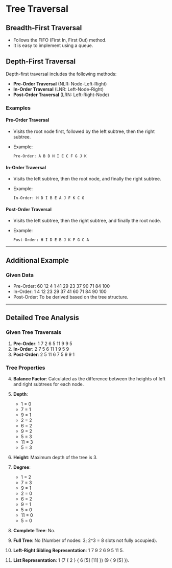 # Tree Traversal

## Breadth-First Traversal

- Follows the FIFO (First In, First Out) method.
- It is easy to implement using a queue.

## Depth-First Traversal

Depth-first traversal includes the following methods:

- **Pre-Order Traversal** (NLR: Node-Left-Right)
- **In-Order Traversal** (LNR: Left-Node-Right)
- **Post-Order Traversal** (LRN: Left-Right-Node)

### Examples

#### Pre-Order Traversal

- Visits the root node first, followed by the left subtree, then the right subtree.
- Example:
    
    ```
    Pre-Order: A B D H I E C F G J K
    ```
    

#### In-Order Traversal

- Visits the left subtree, then the root node, and finally the right subtree.
- Example:
    
    ```
    In-Order: H D I B E A J F K C G
    ```
    

#### Post-Order Traversal

- Visits the left subtree, then the right subtree, and finally the root node.
- Example:
    
    ```
    Post-Order: H I D E B J K F G C A
    ```
    

---

## Additional Example

### Given Data

- Pre-Order: 60 12 4 1 41 29 23 37 90 71 84 100
- In-Order: 1 4 12 23 29 37 41 60 71 84 90 100
- Post-Order: To be derived based on the tree structure.

---

## Detailed Tree Analysis

### Given Tree Traversals

1. **Pre-Order**: 1 7 2 6 5 11 9 9 5
2. **In-Order**: 2 7 5 6 11 1 9 5 9
3. **Post-Order**: 2 5 11 6 7 5 9 9 1

### Tree Properties

4. **Balance Factor**: Calculated as the difference between the heights of left and right subtrees for each node.
    
5. **Depth**:
    
    - 1 = 0
    - 7 = 1
    - 9 = 1
    - 2 = 2
    - 6 = 2
    - 9 = 2
    - 5 = 3
    - 11 = 3
    - 5 = 3
6. **Height**: Maximum depth of the tree is 3.
    
7. **Degree**:
    
    - 1 = 2
    - 7 = 3
    - 9 = 1
    - 2 = 0
    - 6 = 2
    - 9 = 1
    - 5 = 0
    - 11 = 0
    - 5 = 0
8. **Complete Tree**: No.
    
9. **Full Tree**: No (Number of nodes: 3; 2^3 = 8 slots not fully occupied).
    
10. **Left-Right Sibling Representation**: 1 7 9 2 6 9 5 11 5.
    
11. **List Representation**: 1 (7 { 2 } { 6 [5] [11] }) (9 { 9 [5] }).
